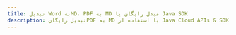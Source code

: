 ---title: تبدیل Word بهMD، PDF به MD مبدل رایگان یا Java SDKdescription: تبدیل رایگانPDF به MD با استفاده از Java Cloud APIs & SDK. همچنین اسناد Microsoft Word و OpenOffice را در Cloud ایجاد، ویرایش و رندر کنید.---